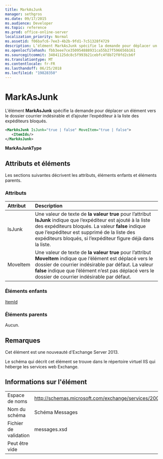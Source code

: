 ```yaml
---
title: MarkAsJunk
manager: sethgros
ms.date: 09/17/2015
ms.audience: Developer
ms.topic: reference
ms.prod: office-online-server
localization_priority: Normal
ms.assetid: f06bafc6-7ee3-4b2b-9fd1-7c51328f4729
description: L’élément MarkAsJunk spécifie la demande pour déplacer un élément vers le dossier courrier indésirable et d’ajouter l’expéditeur à la liste des expéditeurs bloqués.
ms.openlocfilehash: fbb3eee7ce350954888931ca55b27f596656b161
ms.sourcegitcommit: 34041125dc8c5f993b21cebfc4f8b72f0fd2cb6f
ms.translationtype: MT
ms.contentlocale: fr-FR
ms.lasthandoff: 06/25/2018
ms.locfileid: "19828350"
---
```

# <a name="markasjunk"></a>MarkAsJunk

L’élément **MarkAsJunk** spécifie la demande pour déplacer un élément vers le dossier courrier indésirable et d’ajouter l’expéditeur à la liste des expéditeurs bloqués. 
  
```XML
<MarkAsJunk IsJunk="true | false" MoveItem="true | false">
   <ItemIds/>
</MarkAsJunk>
```

 **MarkAsJunkType**
## <a name="attributes-and-elements"></a>Attributs et éléments

Les sections suivantes décrivent les attributs, éléments enfants et éléments parents.
  
### <a name="attributes"></a>Attributs

|**Attribut**|**Description**|
|:-----|:-----|
|IsJunk  <br/> |Une valeur de texte de **la valeur true** pour l’attribut **IsJunk** indique que l’expéditeur est ajouté à la liste des expéditeurs bloqués. La valeur **false** indique que l’expéditeur est supprimé de la liste des expéditeurs bloqués, si l’expéditeur figure déjà dans la liste.  <br/> |
|MoveItem  <br/> |Une valeur de texte de **la valeur true** pour l’attribut **MoveItem** indique que l’élément est déplacé vers le dossier de courrier indésirable par défaut. La valeur **false** indique que l’élément n’est pas déplacé vers le dossier de courrier indésirable par défaut.  <br/> |
   
### <a name="child-elements"></a>Éléments enfants

[ItemId](itemids.md)
  
### <a name="parent-elements"></a>Éléments parents

Aucun.
  
## <a name="remarks"></a>Remarques

Cet élément est une nouveauté d'Exchange Server 2013.
  
Le schéma qui décrit cet élément se trouve dans le répertoire virtuel IIS qui héberge les services web Exchange.
  
## <a name="element-information"></a>Informations sur l'élément

|||
|:-----|:-----|
|Espace de noms  <br/> |http://schemas.microsoft.com/exchange/services/2006/messages  <br/> |
|Nom du schéma  <br/> |Schéma Messages  <br/> |
|Fichier de validation  <br/> |messages.xsd  <br/> |
|Peut être vide  <br/> ||
   

